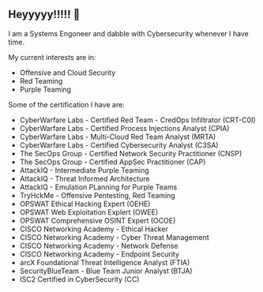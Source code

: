 ## Heyyyyy!!!!! 👋

I am a Systems Engoneer and dabble with Cybersecurity whenever I have time.

My current interests are in:

* Offensive and Cloud Security
* Red Teaming
* Purple Teaming

Some of the certification I have are:

* CyberWarfare Labs - Certified Red Team - CredOps Infiltrator (CRT-C0I)
* CyberWarfare Labs - Certified Process Injections Analyst (CPIA)
* CyberWarfare Labs - Multi-Cloud Red Team Analyst (MRTA)
* CyberWarfare Labs - Certified Cybersecurity Analyst (C3SA)
* The SecOps Group - Certified Network Security Practitioner (CNSP)
* The SecOps Group - Certified AppSec Practitioner (CAP)
* AttackIQ - Intermediate Purple Teaming
* AttackIQ - Threat Informed Architecture
* AttackIQ - Emulation PLanning for Purple Teams
* TryHckMe - Offensive Pentesting, Red Teaming
* OPSWAT Ethical Hacking Expert (OEHE)
* OPSWAT Web Exploitation Explert (OWEE)
* OPSWAT Comprehensive OSINT Expert (OCOE)
* CISCO Networking Academy - Ethical Hacker
* CISCO Networking Academy - Cyber Threat Management
* CISCO Networking Academy - Network Defense
* CISCO Networking Academy - Endpoint Security
* arcX Foundational Threat Intelligence Analyst (FTIA)
* SecurityBlueTeam - Blue Team Junior Analyst (BTJA)
* ISC2 Certified in CyberSecurity (CC)

<!--
**sherwinps/sherwinps** is a ✨ _special_ ✨ repository because its `README.md` (this file) appears on your GitHub profile.

Here are some ideas to get you started:

- 🔭 I’m currently working on ...
- 🌱 I’m currently learning ...
- 👯 I’m looking to collaborate on ...
- 🤔 I’m looking for help with ...
- 💬 Ask me about ...
- 📫 How to reach me: ...
- 😄 Pronouns: ...
- ⚡ Fun fact: ...
-->
